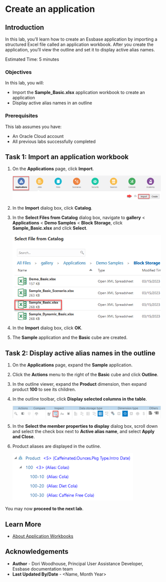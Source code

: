 # Create an application

## Introduction

In this lab, you’ll learn how to create an Essbase application by importing a structured Excel file called an application workbook. After you create the application, you’ll view the outline and set it to display active alias names.

Estimated Time: 5 minutes

### Objectives

In this lab, you will:

* Import the **Sample\_Basic.xlsx** application workbook to create an application
* Display active alias names in an outline

### Prerequisites

This lab assumes you have:

* An Oracle Cloud account
* All previous labs successfully completed

## Task 1: Import an application workbook

1. On the **Applications** page, click **Import**.

    ![Image of top of the Essbase web interface with the Applications icon selected, and the Import button selected.](images/application-import.png)

2. In the **Import** dialog box, click **Catalog**.

3. In the **Select Files from Catalog** dialog box, navigate to **gallery** &lt; **Applications** &lt; **Demo Samples** &lt; **Block Storage**, click **Sample\_Basic.xlsx** and click **Select**.

    ![Image of the Select files from catalog dialog box with Sample\_Basic.xlsx selected](images/select-files-from-catalog.png)

4. In the **Import** dialog box, click **OK**.

5. The **Sample** application and the **Basic** cube are created.

## Task 2: Display active alias names in the outline

1. On the **Applications** page, expand the **Sample** application.

2. Click the **Actions** menu to the right of the **Basic** cube and click **Outline**.

3. In the outline viewer, expand the **Product** dimension, then expand product **100** to see its children.

4. In the outline toolbar, click **Display selected columns in the table**.

    ![Image of the outline toolbar with the Display selected columns in the table icon selected.](images/outline-toolbar.png)

5. In the **Select the member properties to display** dialog box, scroll down and select the check box next to **Active alias name**, and select **Apply and Close**.

6. Product aliases are displayed in the outline.

    ![Image of the outline editor showing the product dimension with aliases displayed.](images/outline-with-aliases.png)

You may now **proceed to the next lab**.

## Learn More

* [About Application Workbooks](https://docs.oracle.com/en/database/other-databases/essbase/21/ugess/design-and-create-cubes-using-application-workbooks.html#GUID-15D76E2D-7302-4F77-B0BC-062305E3538E)

## Acknowledgements

* **Author** - Dori Woodhouse, Principal User Assistance Developer, Essbase documentation team
* **Last Updated By/Date** - <Name, Month Year>
